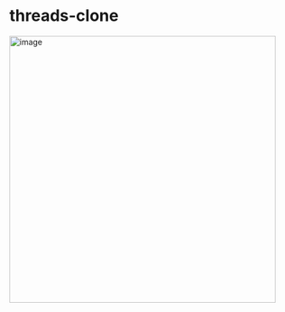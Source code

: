 # threads-clone

<img width="472" alt="image" src="https://github.com/shotapailodze/threads-clone/assets/55694002/5140a85d-9089-4f0d-a047-2a6fdc6ee900">
